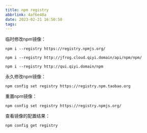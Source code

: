 ```yaml
---
title: npm registry
abbrlink: 4af6e48a
date: 2023-02-21 16:50:50
tags:
---
```


临时修改npm镜像：

```
npm i --registry https://registry.npmjs.org/ 
```

```
npm i --registry http://jfrog.cloud.qiyi.domain/api/npm/npm/
```

```
npm i --registry http://qui.qiyi.domain/npm
```



永久修改npm镜像：

```
npm config set registry https://registry.npm.taobao.org
```



重置npm镜像：

```
npm config set registry https://registry.npmjs.org/ 
```



查看镜像的配置结果：

```
npm config get registry
```


